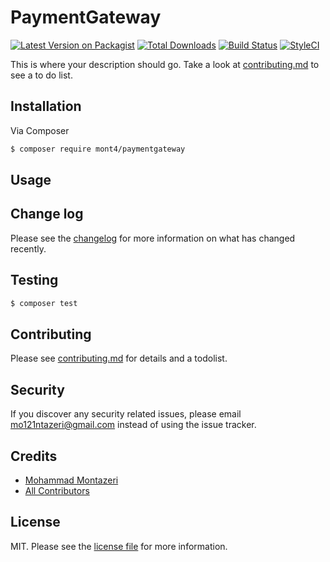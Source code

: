 # PaymentGateway

[![Latest Version on Packagist][ico-version]][link-packagist]
[![Total Downloads][ico-downloads]][link-downloads]
[![Build Status][ico-travis]][link-travis]
[![StyleCI][ico-styleci]][link-styleci]

This is where your description should go. Take a look at [contributing.md](contributing.md) to see a to do list.

## Installation

Via Composer

``` bash
$ composer require mont4/paymentgateway
```

## Usage

## Change log

Please see the [changelog](changelog.md) for more information on what has changed recently.

## Testing

``` bash
$ composer test
```

## Contributing

Please see [contributing.md](contributing.md) for details and a todolist.

## Security

If you discover any security related issues, please email mo121ntazeri@gmail.com instead of using the issue tracker.

## Credits

- [Mohammad Montazeri][link-author]
- [All Contributors][link-contributors]

## License

MIT. Please see the [license file](license.md) for more information.

[ico-version]: https://img.shields.io/packagist/v/mont4/paymentgateway.svg?style=flat-square
[ico-downloads]: https://img.shields.io/packagist/dt/mont4/paymentgateway.svg?style=flat-square
[ico-travis]: https://img.shields.io/travis/mont4/paymentgateway/master.svg?style=flat-square
[ico-styleci]: https://styleci.io/repos/12345678/shield

[link-packagist]: https://packagist.org/packages/mont4/paymentgateway
[link-downloads]: https://packagist.org/packages/mont4/paymentgateway
[link-travis]: https://travis-ci.org/mont4/paymentgateway
[link-styleci]: https://styleci.io/repos/12345678
[link-author]: https://github.com/mont4
[link-contributors]: ../../contributors]